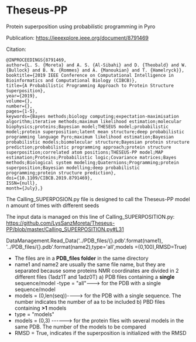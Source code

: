 # Theseus-PP
Protein superposition using probabilistic programming in Pyro


Publication: https://ieeexplore.ieee.org/document/8791469

Citation:
```
@INPROCEEDINGS{8791469,
author={L. S. {Moreta} and A. S. {Al-Sibahi} and D. {Theobald} and W. {Bullock} and B. N. {Rommes} and A. {Manoukian} and T. {Hamelryck}},
booktitle={2019 IEEE Conference on Computational Intelligence in Bioinformatics and Computational Biology (CIBCB)},
title={A Probabilistic Programming Approach to Protein Structure Superposition},
year={2019},
volume={},
number={},
pages={1-5},
keywords={Bayes methods;biology computing;expectation-maximisation algorithm;iterative methods;maximum likelihood estimation;molecular biophysics;proteins;Bayesian model;THESEUS model;probabilistic model;protein superposition;latent mean structure;deep probabilistic programming language Pyro;maximum likelihood estimation;Bayesian probabilistic models;biomolecular structure;Bayesian protein structure prediction;probabilistic programming approach;protein structure superposition;correlated atom positions;THESEUS-PP model;MAP estimation;Proteins;Probabilistic logic;Covariance matrices;Bayes methods;Biological system modeling;Quaternions;Programming;protein superposition;Bayesian modelling;deep probabilistic programming;protein structure prediction},
doi={10.1109/CIBCB.2019.8791469},
ISSN={null},
month={July},}
```



The Calling_SUPERPOSION.py file is designed to call the Theseus-PP model n amount of times with different seeds



The input data is managed on this line of Calling_SUPERPOSITION.py: https://github.com/LysSanzMoreta/Theseus-PP/blob/master/Calling_SUPERPOSITION.py#L31

DataManagement.Read_Data('../PDB_files/{}.pdb'.format(name1), '../PDB_files/{}.pdb'.format(name2),type='all',models =(0,100),RMSD=True)

- The files are in a **PDB_files folder** in the same directory
- name1 and name2 are usually the same file name, but they are separated because some proteins NMR coordinates are divided in 2 different files (1adz1T and 1adz0T)
a) PDB files containing a **single** sequence/model
-type = "all"---> for the PDB with a single sequence/model
- models = (0,len(seq))----> for the PDB with a single sequence. The number indicates the number of aa to be included
b) PBD files containing **>1** models 
- type = "models"
- models = (0,3) ------> for the protein files with several models in the same PDB. The number of the models to be compared
- RMSD = True, indicates if the superposition is initialized with the RMSD
